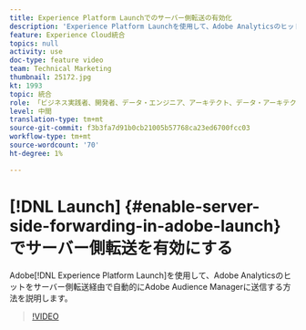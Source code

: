 ```yaml
---
title: Experience Platform Launchでのサーバー側転送の有効化
description: 'Experience Platform Launchを使用して、Adobe Analyticsのヒットをサーバー側転送経由で自動的にAdobe Audience Managerに送信する方法を説明します。 '
feature: Experience Cloud統合
topics: null
activity: use
doc-type: feature video
team: Technical Marketing
thumbnail: 25172.jpg
kt: 1993
topic: 統合
role: 「ビジネス実践者、開発者、データ・エンジニア、アーキテクト、データ・アーキテクト、管理者、リーダー」
level: 中間
translation-type: tm+mt
source-git-commit: f3b3fa7d91b0cb21005b57768ca23ed6700fcc03
workflow-type: tm+mt
source-wordcount: '70'
ht-degree: 1%

---
```



# [!DNL Launch] {#enable-server-side-forwarding-in-adobe-launch}でサーバー側転送を有効にする

Adobe[!DNL Experience Platform Launch]を使用して、Adobe Analyticsのヒットをサーバー側転送経由で自動的にAdobe Audience Managerに送信する方法を説明します。

>[!VIDEO](https://video.tv.adobe.com/v/25172?quality=12)
